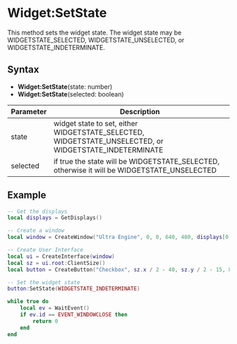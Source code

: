# Widget:SetState

This method sets the widget state. The widget state may be WIDGETSTATE_SELECTED, WIDGETSTATE_UNSELECTED, or WIDGETSTATE_INDETERMINATE.

## Syntax

- **Widget:SetState**(state: number)
- **Widget:SetState**(selected: boolean)

| Parameter | Description |
|---|---|
| state | widget state to set, either WIDGETSTATE_SELECTED, WIDGETSTATE_UNSELECTED, or WIDGETSTATE_INDETERMINATE |
| selected | if true the state will be WIDGETSTATE_SELECTED, otherwise it will be WIDGETSTATE_UNSELECTED |

## Example

```lua
-- Get the displays
local displays = GetDisplays()

-- Create a window
local window = CreateWindow("Ultra Engine", 0, 0, 640, 480, displays[0])

-- Create User Interface
local ui = CreateInterface(window)
local sz = ui.root:ClientSize()
local button = CreateButton("Checkbox", sz.x / 2 - 40, sz.y / 2 - 15, 80, 30, ui.root, BUTTON_CHECKBOX)

-- Set the widget state
button:SetState(WIDGETSTATE_INDETERMINATE)

while true do
    local ev = WaitEvent()
    if ev.id == EVENT_WINDOWCLOSE then
        return 0
    end
end
```